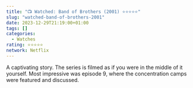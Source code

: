 ```yaml
---
title: "📺 Watched: Band of Brothers (2001) ⭐️⭐️⭐️⭐️⭐️"
slug: "watched-band-of-brothers-2001"
date: 2023-12-29T21:19:00+01:00
tags: []
categories:
  - Watches
rating: ⭐️⭐️⭐️⭐️⭐️
network: Netflix
---
```

A captivating story. The series is filmed as if you were in the middle of it yourself. Most impressive was episode 9, where the concentration camps were featured and discussed.